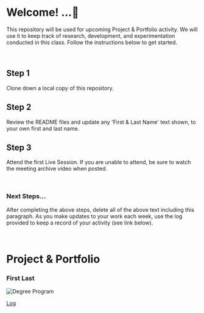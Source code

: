 
# Welcome! ...🚀 

This repository will be used for upcoming Project & Portfolio activity. We will use it to keep track of research, development, and experimentation conducted in this class. Follow the instructions below to get started.

<br>

## Step 1

Clone down a local copy of this repository.



## Step 2

Review the README files and update any 'First & Last Name' text shown, to your own first and last name. 



## Step 3

Attend the first Live Session. If you are unable to attend, be sure to watch the meeting archive video when posted.  

<br>


### Next Steps... 
After completing the above steps, delete all of the above text including this paragraph. As you make updates to your work each week, use the log provided to keep a record of your activity (see link below). 


<br>

# Project & Portfolio
### First Last 


![Degree Program](https://img.shields.io/badge/degree-web%20development-blue.svg)

[Log](./docs/log.md)

<br>

